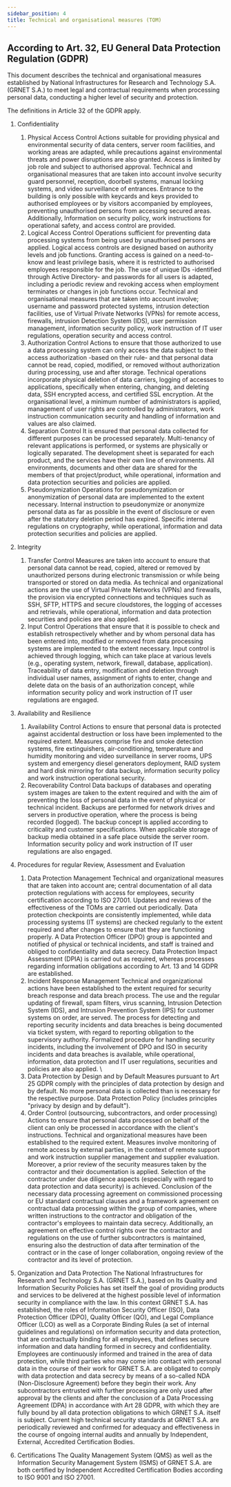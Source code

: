 ```yaml
---
sidebar_position: 4
title: Technical and organisational measures (TOM)
---
```



## According to Art. 32, EU General Data Protection Regulation (GDPR)

This document describes the technical and organisational measures established by National Infrastructures for Research and Technology S.A. (GRNET S.A.) to meet legal and contractual requirements when processing personal data, conducting a higher level of security and protection.

The definitions in Article 32 of the GDPR apply.

1. Confidentiality
    1. Physical Access Control 
    Actions suitable for providing physical and environmental security of data centers, server room facilities, and working areas are adapted, while precautions against environmental threats and power disruptions are also granted. Access is limited by job role and subject to authorised approval. Technical and organisational measures that are taken into account involve security guard personnel, reception, doorbell systems, manual locking systems, and video surveillance of entrances. Entrance to the building is only possible with keycards and keys provided to authorised employees or by visitors accompanied by employees, preventing unauthorised persons from accessing secured areas. Additionally, Information on security policy, work instructions for operational safety, and access control are provided.
    2. Logical Access Control 
    Operations sufficient for preventing data processing systems from being used by unauthorised persons are applied. Logical access controls are designed based on authority levels and job functions. Granting access is gained on a need-to-know and least privilege basis, where it is restricted to authorised employees responsible for the job. The use of unique IDs -identified through Active Directory- and passwords for all users is adapted, including a periodic review and revoking access when employment terminates or changes in job functions occur. Technical and organisational measures that are taken into account involve; username and password protected systems, intrusion detection facilities, use of Virtual Private Networks (VPNs) for remote access, firewalls, intrusion Detection System (IDS), user permission management, information security policy, work instruction of IT user regulations, operation security and access control.
    3. Authorization Control 
    Actions to ensure that those authorized to use a data processing system can only access the data subject to their access authorization -based on their rule- and that personal data cannot be read, copied, modified, or removed without authorization during processing, use and after storage. Technical operations incorporate physical deletion of data carriers, logging of accesses to applications, specifically when entering, changing, and deleting data, SSH encrypted access, and certified SSL encryption. At the organisational level, a minimum number of administrators is applied, management of user rights are controlled by administrators, work instruction communication security and handling of information and values are also claimed.
    4. Separation Control 
    It is ensured that personal data collected for different purposes can be processed separately. Multi-tenancy of relevant applications is performed, or systems are physically or logically separated. The development sheet is separated for each product, and the services have their own line of environments. All environments, documents and other data are shared for the members of that project/product, while operational, information and data protection securities and policies are applied.
    5. Pseudonymization 
    Operations for pseudonymization or anonymization of personal data are implemented to the extent necessary. Internal instruction to pseudonymize or anonymize personal data as far as possible in the event of disclosure or even after the statutory deletion period has expired. Specific internal regulations on cryptography, while operational, information and data protection securities and policies are applied.

2. Integrity
    1. Transfer Control 
    Measures are taken into account to ensure that personal data cannot be read, copied, altered or removed by unauthorized persons during electronic transmission or while being transported or stored on data media. As technical and organizational actions are the use of Virtual Private Networks (VPNs) and firewalls, the provision via encrypted connections and techniques such as SSH, SFTP, HTTPS and secure cloudstores, the logging of accesses and retrievals, while operational, information and data protection securities and policies are also applied.
    2. Input Control 
    Operations that ensure that it is possible to check and establish retrospectively whether and by whom personal data has been entered into, modified or removed from data processing systems are implemented to the extent necessary. Input control is achieved through logging, which can take place at various levels (e.g., operating system, network, firewall, database, application). Traceability of data entry, modification and deletion through individual user names, assignment of rights to enter, change and delete data on the basis of an authorization concept, while information security policy and work instruction of IT user regulations are engaged.

3. Availability and Resilience
    1. Availability Control 
    Actions to ensure that personal data is protected against accidental destruction or loss have been implemented to the required extent. Measures comprise fire and smoke detection systems, fire extinguishers, air-conditioning, temperature and humidity monitoring and video surveillance in server rooms, UPS system and emergency diesel generators deployment, RAID system and hard disk mirroring for data backup, information security policy and work instruction operational security.
    2. Recoverability Control 
    Data backups of databases and operating system images are taken to the extent required and with the aim of preventing the loss of personal data in the event of physical or technical incident. Backups are performed for network drives and servers in productive operation, where the process is being recorded (logged). The backup concept is applied according to criticality and customer specifications. When applicable storage of backup media obtained in a safe place outside the server room. Information security policy and work instruction of IT user regulations are also engaged.

4. Procedures for regular Review, Assessment and Evaluation
    1. Data Protection Management 
    Technical and organizational measures that are taken into account are; central documentation of all data protection regulations with access for employees, security certification according to ISO 27001. Updates and reviews of the effectiveness of the TOMs are carried out periodically. Data protection checkpoints are consistently implemented, while data processing systems (IT systems) are checked regularly to the extent required and after changes to ensure that they are functioning properly. A Data Protection Officer (DPO) group is appointed and notified of physical or technical incidents, and staff is trained and obliged to confidentiality and data secrecy. Data Protection Impact Assessment (DPIA) is carried out as required, whereas processes regarding information obligations according to Art. 13 and 14 GDPR are established.
    2. Incident Response Management 
    Technical and organizational actions have been established to the extent required for security breach response and data breach process. The use and the regular updating of firewall, spam filters, virus scanning, Intrusion Detection System (IDS), and Intrusion Prevention System (IPS) for customer systems on order, are served. The process for detecting and reporting security incidents and data breaches is being documented via ticket system, with regard to reporting obligation to the supervisory authority. Formalized procedure for handling security incidents, including the involvement of DPO and ISO in security incidents and data breaches is available, while operational, information, data protection and IT user regulations, securities and policies are also applied. \
    3. Data Protection by Design and by Default
    Measures pursuant to Art 25 GDPR comply with the principles of data protection by design and by default. No more personal data is collected than is necessary for the respective purpose. Data Protection Policy (includes principles "privacy by design and by default").
    4. Order Control (outsourcing, subcontractors, and order processing) 
    Actions to ensure that personal data processed on behalf of the client can only be processed in accordance with the client's instructions. Technical and organizational measures have been established to the required extent. Measures involve monitoring of remote access by external parties, in the context of remote support and work instruction supplier management and supplier evaluation. Moreover, a prior review of the security measures taken by the contractor and their documentation is applied. Selection of the contractor under due diligence aspects (especially with regard to data protection and data security) is achieved. Conclusion of the necessary data processing agreement on commissioned processing or EU standard contractual clauses and a framework agreement on contractual data processing within the group of companies, where written instructions to the contractor and obligation of the contractor's employees to maintain data secrecy. Additionally, an agreement on effective control rights over the contractor and regulations on the use of further subcontractors is maintained, ensuring also the destruction of data after termination of the contract or in the case of longer collaboration, ongoing review of the contractor and its level of protection.

5. Organization and Data Protection
    The National Infrastructures for Research and Technology S.A. (GRNET S.A.), based on Its Quality and Information Security Policies has set itself the goal of providing products and services to be delivered at the highest possible level of information security in compliance with the law. In this context GRNET S.A. has established, the roles of Information Security Officer (ISO), Data Protection Officer (DPO), Quality Officer (QO), and Legal Compliance Officer (LCO) as well as a Corporate Binding Rules (a set of internal guidelines and regulations) on information security and data protection, that are contractually binding for all employees, that defines secure information and data handling formed in secrecy and confidentiality. Employees are continuously informed and trained in the area of data protection, while third parties who may come into contact with personal data in the course of their work for GRNET S.A. are obligated to comply with data protection and data secrecy by means of a so-called NDA (Non-Disclosure Agreement) before they begin their work. Any subcontractors entrusted with further processing are only used after approval by the clients and after the conclusion of a Data Processing Agreement (DPA) in accordance with Art 28 GDPR, with which they are fully bound by all data protection obligations to which GRNET S.A. itself is subject. Current high technical security standards at GRNET S.A. are periodically reviewed and confirmed for adequacy and effectiveness in the course of ongoing internal audits and annually by Independent, External, Accredited Certification Bodies.

6. Certifications 
The Quality Management System (QMS) as well as the Information Security Management System (ISMS) of GRNET S.A. are both certified by Independent Accredited Certification Bodies according to ISO 9001 and ISO 27001.
